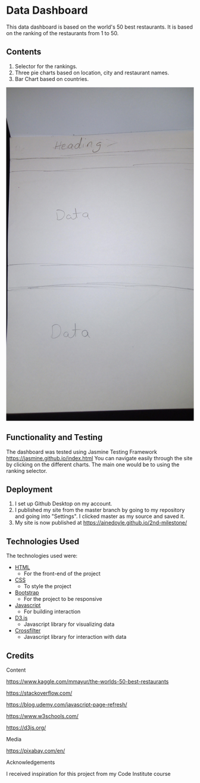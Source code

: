 # Data Dashboard

This data dashboard is based on the world's 50 best restaurants. It is based on the ranking of the restaurants from 1 to 50. 

## Contents

1. Selector for the rankings.
2. Three pie charts based on location, city and restaurant names.
3. Bar Chart based on countries.


![alt text](/files/images/IMG_20181122_194850.jpg)

## Functionality and Testing

The dashboard was tested using Jasmine Testing Framework https://jasmine.github.io/index.html
You can navigate easily through the site by clicking on the different charts. 
The main one would be to using the ranking selector.

## Deployment

1. I set up Github Desktop on my account.
2. I published my site from the master branch by 
going to my repository and going into "Settings". I clicked master
as my source and saved it. 
3. My site is now published at https://ainedoyle.github.io/2nd-milestone/


## Technologies Used

The technologies used were:

- [HTML](https://www.w3schools.com/html/)
    - For the front-end of the project
- [CSS](https://www.w3schools.com/Css/)
    - To style the project
- [Bootstrap](https://getbootstrap.com/)
    - For the project to be responsive
- [Javascript](https://www.w3schools.com/jS/default.asp)
    - For building interaction
- [D3.js]( https://d3js.org/)
    - Javascript library for visualizing data
- [Crossfilter](http://square.github.io/crossfilter/)
    - Javascript library for interaction with data



## Credits

Content

https://www.kaggle.com/mmayur/the-worlds-50-best-restaurants

https://stackoverflow.com/

https://blog.udemy.com/javascript-page-refresh/

https://www.w3schools.com/

https://d3js.org/


Media

https://pixabay.com/en/

Acknowledgements

I received inspiration for this project from my Code Institute course
